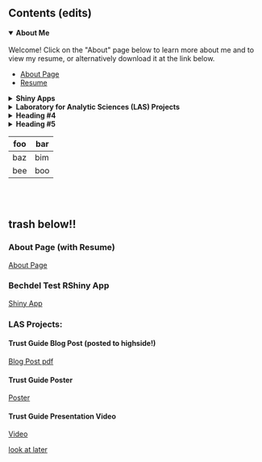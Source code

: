 <h2>Contents (edits)</h2>

<details open>
<summary><b>About Me</b></summary>
<br>
Welcome! Click on the "About" page below to learn more about me and to view my resume, or alternatively download it at the link below. 

+ [About Page](about.md)
+ [Resume](Salo_Grace_Resume.pdf)
</details>


<details><summary><b>Shiny Apps</b></summary>
<p>
- [Bechdel Test RShiny App](https://gracesalo.shinyapps.io/bechdel_test/)
- next shiny app #1
- next shiny app #2
</p>
</details>


<details>
<summary><b>Laboratory for Analytic Sciences (LAS) Projects</b></summary>
<br>
The Laboratory for Analytic Sciences is a research collaboration between the National Security Agency (NSA) and NC State University. As an intern, I worked with Pew Data .. ......, and researched trust in the NSA Analyst reporting space, including compiling a literature review, writing a blog post, and creating an accessible poster.  
<br></br>

After I wrote this blog post, it was posted to the "highside", a colloquial name for the restricted-access webpage for NSA Analysts to securely share information within the NSA intelligence community.
- [Trust Guide Blog Post](Grace_Salo_Blog_Post.pdf)

A non-research accessible poster summarizing my research into the dynamic of trust within NSA Analyst Reporting.
- [Trust Guide Poster](https://bit.ly/trustguide)

For my final intern presentation, I chose to share a synopsis of my trust-related research.  
- [Trust Guide Presentation Video](Grace_Salo_Trust_Project.mp4)
</details>
 
 
<details>
<summary><b>Heading #4</b></summary>
<br> 

- [page one](page1.md)
 + markdown list 1
    + nested 1
    + nested 2
 + markdown list 2
</details>


<details><summary><b>Heading #5</b></summary>


[About Page](about.md)

 
 
</details>



| foo | bar |
| --- | --- |
| baz | bim |
| bee | boo |




<br></br>

## trash below!!
### About Page (with Resume)
[About Page](about.md)

### Bechdel Test RShiny App
[Shiny App](https://gracesalo.shinyapps.io/bechdel_test/)

### LAS Projects:
#### Trust Guide Blog Post (posted to highside!)
[Blog Post pdf](Grace_Salo_Blog_Post.pdf)

#### Trust Guide Poster
[Poster](https://bit.ly/trustguide)

#### Trust Guide Presentation Video
[Video](Grace_Salo_Trust_Project.mp4)

[look at later](bechdel_test/app.R)
